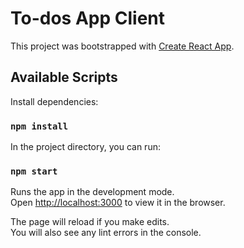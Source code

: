 # To-dos App Client

This project was bootstrapped with [Create React App](https://github.com/facebook/create-react-app).

## Available Scripts

Install dependencies:

### `npm install`

In the project directory, you can run:

### `npm start`

Runs the app in the development mode.\
Open [http://localhost:3000](http://localhost:3000) to view it in the browser.

The page will reload if you make edits.\
You will also see any lint errors in the console.
